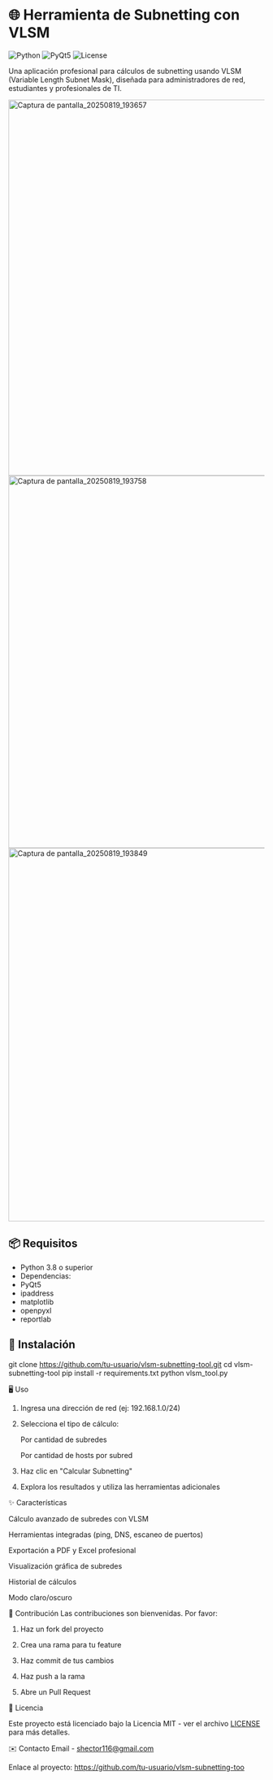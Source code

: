 # 🌐 Herramienta de Subnetting con VLSM

![Python](https://img.shields.io/badge/Python-3.8%2B-blue)
![PyQt5](https://img.shields.io/badge/GUI-PyQt5-green)
![License](https://img.shields.io/badge/License-MIT-orange)

Una aplicación profesional para cálculos de subnetting usando VLSM (Variable Length Subnet Mask), diseñada para administradores de red, estudiantes y profesionales de TI.

<img width="905" height="740" alt="Captura de pantalla_20250819_193657" src="https://github.com/user-attachments/assets/a200e1ec-fced-4ac6-b17a-21a1fba366c6" />

<img width="904" height="733" alt="Captura de pantalla_20250819_193758" src="https://github.com/user-attachments/assets/92fe526e-7522-4d0a-afba-8b57fa07b721" />

<img width="909" height="735" alt="Captura de pantalla_20250819_193849" src="https://github.com/user-attachments/assets/71975b72-1090-4ac4-9d32-3397d77fbd9e" />


## 📦 Requisitos

- Python 3.8 o superior
- Dependencias:
- PyQt5
- ipaddress
- matplotlib
- openpyxl
- reportlab

## 🚀 Instalación

git clone https://github.com/tu-usuario/vlsm-subnetting-tool.git
cd vlsm-subnetting-tool
pip install -r requirements.txt
python vlsm_tool.py

🖥️ Uso

1. Ingresa una dirección de red (ej: 192.168.1.0/24)

2. Selecciona el tipo de cálculo:

    Por cantidad de subredes
  
    Por cantidad de hosts por subred

3. Haz clic en "Calcular Subnetting"

4. Explora los resultados y utiliza las herramientas adicionales

✨ Características

  Cálculo avanzado de subredes con VLSM
  
  Herramientas integradas (ping, DNS, escaneo de puertos)
  
  Exportación a PDF y Excel profesional
  
  Visualización gráfica de subredes

  Historial de cálculos

  Modo claro/oscuro
  
🤝 Contribución
Las contribuciones son bienvenidas. Por favor:

  1. Haz un fork del proyecto
  
  2. Crea una rama para tu feature
  
  3. Haz commit de tus cambios
  
  4. Haz push a la rama
  
  5. Abre un Pull Request

📜 Licencia

  Este proyecto está licenciado bajo la Licencia MIT - ver el archivo [LICENSE](./LICENSE) para más detalles.

✉️ Contacto
  Email - shector116@gmail.com

  Enlace al proyecto: https://github.com/tu-usuario/vlsm-subnetting-too



